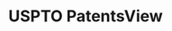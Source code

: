 ---
layout: default
bigquery: https://console.cloud.google.com/bigquery?p=patents-public-data&d=patentsview&page=dataset
citation: Attribution should be given to PatentsView for use, distribution, or derivative
  works.
code: https://github.com/CSSIP-AIR/PatentsView-Code-Snippets/
contributors: USPTO
cost: None
description: 'PatentsView includes US patent data including raw data (summaries, applications,
  pregrant applications), disambugations of inventors and assignees, and inventor
  gender estimates.  Also foreign priority data, # of figures and sheets, and government
  interest statements.'
documentation: https://patentsview.org/query/builder-faqs
last_edit: 04/13/2022, 09:23:45
location: https://patentsview.org/
maintained_by: USPTO
record_creation_timestamp: 12/2/2020 17:20:46
schema_fields:
- term_disclaimer
- contract_award_number
- group
- num_figures
- ipc_version_indicator
- publication_number
- term_extension
- disamb_assignee_id_20191231
- disamb_inventor_id_20171226
- name_first
- disamb_inventor_id_20171003
- symbol_position
- subsection_id
- county
- disamb_inventor_id_20200929
- lapse_of_patent
- rel_id
- f102_date
- latin_name
- withdrawn
- disamb_inventor_id_20181127
- deceased
- disamb_assignee_id_20200630
- subclass_id
- disamb_inventor_id_20201229
- ipc_class
- sector_title
- gi_statement
- relkind
- rawassignee_id
- rawlocation_id
- dependent
- action_date
- disamb_inventor_id_20170808
- organization
- subgroup_id
- id
- category_id
- _371_date
- text
- _102_date
- disamb_inventor_id_20200331
- disamb_inventor_id_20190312
- inventor_id
- doc_type
- lawyer_id
- location_id
- application_id
- disamb_assignee_id_20200929
- f371_date
- country
- city
- lname
- field_id
- male
- subclass
- level_two
- disamb_assignee_id_20190312
- subgroup
- latlong
- sequence
- county_fips
- section
- level_three
- type
- variety
- num_claims
- disamb_inventor_id_20191231
- latitude
- num_sheets
- date
- designation
- patent_id
- fname
- main_group
- country_transformed
- name_last
- applicant_type
- classification_value
- state_fips
- section_id
- attribution_status
- disamb_assignee_id_20200331
- doctype
- assignee_id
- field_title
- disamb_inventor_id_20170307
- role
- classification_level
- subcategory_id
- longitude
- classification_status
- title
- disamb_inventor_id_20200630
- length
- number
- disamb_assignee_id_20181127
- term_grant
- uuid
- level_one
- state
- organization_id
- disamb_inventor_id_20180528
- category
- citation_id
- num
- name
- abstract
- disamb_inventor_id_20191008
- group_id
- kind
- disamb_inventor_id_20190820
- exemplary
- status
- male_flag
- classification_data_source
- reldocno
- disclaimer_date
- disamb_assignee_id_20190820
- disamb_assignee_id_20191008
- mainclass_id
- series_code
- filename
- rule_47
- rawinventor_id
shortname: patentsview
tags:
- disambiguation
- United States
- gender
terms_of_use: Creative Commons Attribution 4.0 International License.
timeframe: 1963-1999
title: USPTO PatentsView
uuid: cf1780b1-e265-4e49-8d1d-83b9cfe0fd9a
---